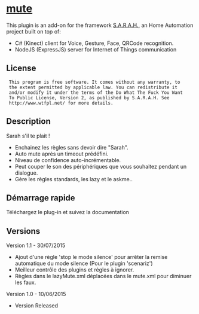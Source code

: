 # [mute](http://encausse.net/s-a-r-a-h)

This plugin is an add-on for the framework [S.A.R.A.H.](http://encausse.net/s-a-r-a-h), an Home Automation project built 
on top of:
* C# (Kinect) client for Voice, Gesture, Face, QRCode recognition. 
* NodeJS (ExpressJS) server for Internet of Things communication


## License
```
 This program is free software. It comes without any warranty, to
 the extent permitted by applicable law. You can redistribute it
 and/or modify it under the terms of the Do What The Fuck You Want
 To Public License, Version 2, as published by S.A.R.A.H. See
 http://www.wtfpl.net/ for more details.
```

## Description

Sarah s'il te plait !
- Enchainez les règles sans devoir dire "Sarah".
- Auto mute après un timeout prédéfini.
- Niveau de confidence auto-incrémentable.
- Peut couper le son des périphériques que vous souhaitez pendant un dialogue.
- Gère les règles standards, les lazy et le askme..


## Démarrage rapide

Téléchargez le plug-in et suivez la documentation  
   
   
## Versions
Version 1.1 - 30/07/2015
- Ajout d'une règle 'stop le mode silence' pour arrêter la remise automatique du mode silence (Pour le plugin 'scenariz')
- Meilleur contrôle des plugins et règles à ignorer.
- Règles dans le lazyMute.xml déplacées dans le mute.xml pour diminuer les faux.

Version 1.0 - 10/06/2015
- Version Released